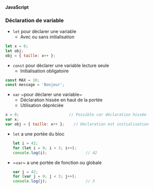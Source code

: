 #### JavaScript
### Déclaration de variable

<div class="r-stack">

<div class="fragment fade-out" data-fragment-index="1">

* `let` pour déclarer une variable
  * Avec ou sans initialisation

```javascript
let x = 0;
let obj;
obj = { taille: x++ };
```

</div>
<div class="fragment fade-in-then-out" data-fragment-index="1">

* `const` pour déclarer une variable lecture seule
  * Initialisation obligatoire

```javascript
const MAX = 10;
const message = 'Bonjour';
```

</div>

<div class="fragment fade-in-then-out" data-fragment-index="2">

* `var` ~pour déclarer une variable~
  * Déclaration hissée en haut de la portée  
  * Utilisation dépréciée

```javascript
x = 0;                      // Possible car déclaration hissée
var x;
var obj = { taille: x++ };    // Déclaration est initialisation
```

</div>

<div class="fragment" data-fragment-index="3">

* `let` a une portée du bloc
  ```javascript
  let i = 42;
  for (let i = 0; i < 3; i++);
  console.log(i);                 // 42
  ```
* ~`var`~ a une portée de fonction ou globale
  ```javascript
  var j = 42;
  for (var j = 0; j < 3; j++);
  console.log(j);                 // 3 
  ```

</div>

</div>
